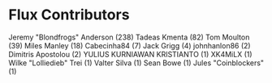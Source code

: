 Flux Contributors
==================

Jeremy "Blondfrogs" Anderson (238)
Tadeas Kmenta (82)
Tom Moulton (39)
Miles Manley (18)
Cabecinha84 (7)
Jack Grigg (4)
johnhanlon86 (2)
Dimitris Apostolou (2)
YULIUS KURNIAWAN KRISTIANTO (1)
XK4MiLX (1)
Wilke "Lolliedieb" Trei (1)
Valter Silva (1)
Sean Bowe (1)
Jules "Coinblockers" (1)
